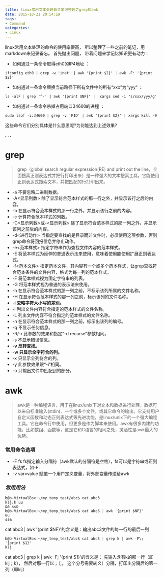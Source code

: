 ```yaml
---
title: linux常用文本处理命令笔记整理之grep和awk
date: 2015-10-21 20:54:19
tags: 
- Command
categories:
- Linux
---
```


linux常用文本处理的命令的使用率很高， 所以整理了一些之前的笔记，用markdown来记录备忘。
首先抛出问题， 带着问题来学记忆知识更有动力：

- 如何通过一条命令取得eth0的IP4地址 ： 
```
ifconfig eth0 | grep -w 'inet' | awk '{print $2}' | awk -F: '{print $2}'
```
- 如何通过一条命令替换当前路径下所有文件中的所有“xxx”为“yyy“ ： 
```
ls -alF | grep '^-' | awk '{print $NF}' |  xargs sed -i 's/xxx/yyy/g'
```
- 如何通过一条命令杀掉占用端口34600的进程 ：
```
sudo lsof -i:34600 | grep -v 'PID' | awk '{print $2}' | xargs kill -9
```

这些命令它们分别具体是什么意思呢?为何能达到上述效果?

**. . .**<!-- more -->

# **grep**

>grep（global search regular expression(RE) and print out the line，全面搜索正则表达式并把行打印出来）是一种强大的文本搜索工具，它能使用正则表达式搜索文本，并把匹配的行打印出来。

- -a 不要忽略二进制数据。
- -A<显示列数> 除了显示符合范本样式的那一行之外，并显示该行之后的内容。
- -b 在显示符合范本样式的那一行之外，并显示该行之前的内容。
- -c 计算符合范本样式的列数。
- -C<显示列数>或-<显示列数> 除了显示符合范本样式的那一列之外，并显示该列之前后的内容。
- -d<进行动作> 当指定要查找的是目录而非文件时，必须使用这项参数，否则grep命令将回报信息并停止动作。
- -e<范本样式> 指定字符串作为查找文件内容的范本样式。
- -E 将范本样式为延伸的普通表示法来使用，意味着使用能使用扩展正则表达式。
- -f<范本文件> 指定范本文件，其内容有一个或多个范本样式，让grep查找符合范本条件的文件内容，格式为每一列的范本样式。
- -F 将范本样式视为固定字符串的列表。
- -G 将范本样式视为普通的表示法来使用。
- -h 在显示符合范本样式的那一列之前，不标示该列所属的文件名称。
- -H 在显示符合范本样式的那一列之前，标示该列的文件名称。
- -**i 忽略字符大小写的差别。**
- -l 列出文件内容符合指定的范本样式的文件名称。
- -L 列出文件内容不符合指定的范本样式的文件名称。
- -n 在显示符合范本样式的那一列之前，标示出该列的编号。
- -q 不显示任何信息。
- -R/-r 此参数的效果和指定“-d recurse”参数相同。
- -s 不显示错误信息。
- -**v 反转查找。**
- -**w 只显示全字符合的列。**
- -x 只显示全列符合的列。
- -y 此参数效果跟“-i”相同。
- -o 只输出文件中匹配到的部分。


# **awk**

> awk是一种编程语言，用于在linux/unix下对文本和数据进行处理。数据可以来自标准输入(stdin)、一个或多个文件，或其它命令的输出。它支持用户自定义函数和动态正则表达式等先进功能，是linux/unix下的一个强大编程工具。它在命令行中使用，但更多是作为脚本来使用。awk有很多内建的功能，比如数组、函数等，这是它和C语言的相同之处，灵活性是awk最大的优势。

### **常用命令选项**

 - -F fs   fs指定输入分隔符（awk默认的分隔符是空格），fs可以是字符串或正则表达式，如-F: 
 - -v var=value   赋值一个用户定义变量，将外部变量传递给awk

### *常用用法*

```
b@b-VirtualBox:~/my_temp_test/abc$ cat abc3
klj;k uu
&& ss&
b@b-VirtualBox:~/my_temp_test/abc$ cat abc3 | awk '{print $NF}'
uu
ss&
```
cat abc3 | awk '{print $NF}'的含义是：输出abc3文件的每一行的最后一列
```
b@b-VirtualBox:~/my_temp_test/abc$ cat abc3 | grep k | awk -F\; '{print $1}'
klj
```
cat abc3 | grep k | awk -F\; '{print $1}'的含义是：
先输入含有k的那一行（即klj；k）， 然后对那一行以；（\;， 这个分号需要转义）分隔，打印出分隔后的第一列（即klj）


